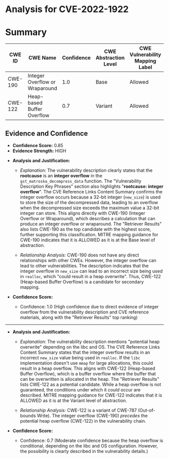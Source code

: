 # Analysis for CVE-2022-1922

# Summary
| CWE ID | CWE Name | Confidence | CWE Abstraction Level | CWE Vulnerability Mapping Label | CWE-Vulnerability Mapping Notes |
|---|---|---|---|---|---|
| CWE-190 | Integer Overflow or Wraparound | 1.0 | Base | Allowed | Primary CWE |
| CWE-122 | Heap-based Buffer Overflow | 0.7 | Variant | Allowed | Secondary Candidate |

## Evidence and Confidence

*   **Confidence Score:** 0.85
*   **Evidence Strength:** HIGH

- **Analysis and Justification:**  
  - *Explanation:* The vulnerability description clearly states that the **rootcause** is an **integer overflow** in the `gst_matroska_decompress_data` function. The "Vulnerability Description Key Phrases" section also highlights "**rootcause: integer overflow**". The CVE Reference Links Content Summary confirms the integer overflow occurs because a 32-bit integer (`new_size`) is used to store the size of the decompressed data, leading to an overflow when the decompressed size exceeds the maximum value a 32-bit integer can store. This aligns directly with CWE-190 (Integer Overflow or Wraparound), which describes a calculation that can produce an integer overflow or wraparound. The "Retriever Results" also lists CWE-190 as the top candidate with the highest score, further supporting this classification. MITRE mapping guidance for CWE-190 indicates that it is ALLOWED as it is at the Base level of abstraction.
  
  - *Relationship Analysis:* CWE-190 does not have any direct relationships with other CWEs. However, the integer overflow can lead to other vulnerabilities. The description indicates that the integer overflow in `new_size` can lead to an incorrect size being used in `realloc`, which "could result in a heap overwrite". Thus, CWE-122 (Heap-based Buffer Overflow) is a candidate for secondary mapping.

- **Confidence Score:**  
  - Confidence: 1.0 (High confidence due to direct evidence of integer overflow from the vulnerability description and CVE reference materials, along with the "Retriever Results" top ranking)

---

- **Analysis and Justification:**  
  - *Explanation:* The vulnerability description mentions "potential heap overwrite" depending on the libc and OS. The CVE Reference Links Content Summary states that the integer overflow results in an incorrect `new_size` value being used in `realloc`. If the `libc` implementation doesn't use `mmap` for large allocations, this could result in a heap overflow. This aligns with CWE-122 (Heap-based Buffer Overflow), which is a buffer overflow where the buffer that can be overwritten is allocated in the heap. The "Retriever Results" lists CWE-122 as a potential candidate. While a heap overflow is not guaranteed, the conditions under which it *could* occur are described. MITRE mapping guidance for CWE-122 indicates that it is ALLOWED as it is at the Variant level of abstraction.
  
  - *Relationship Analysis:* CWE-122 is a variant of CWE-787 (Out-of-bounds Write). The integer overflow (CWE-190) *precedes* the potential heap overflow (CWE-122) in the vulnerability chain.

- **Confidence Score:**  
  - Confidence: 0.7 (Moderate confidence because the heap overflow is conditional, depending on the libc and OS configuration. However, the possibility is clearly described in the vulnerability details.)